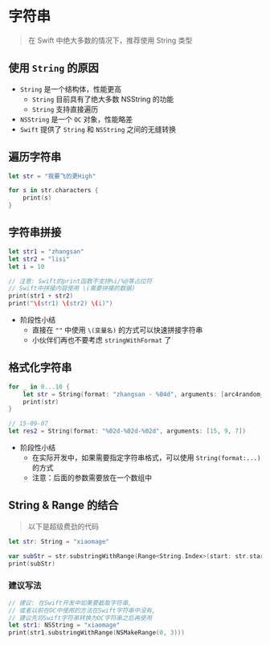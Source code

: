 # 字符串

> 在 Swift 中绝大多数的情况下，推荐使用 String 类型

## 使用 `String` 的原因

* `String` 是一个结构体，性能更高
    * `String` 目前具有了绝大多数 NSString 的功能
    * `String` 支持直接遍历
* `NSString` 是一个 `OC` 对象，性能略差
* `Swift` 提供了 `String` 和 `NSString` 之间的无缝转换

## 遍历字符串

```swift
let str = "我要飞的更High"

for s in str.characters {
    print(s)
}
```

## 字符串拼接

```swift
let str1 = "zhangsan"
let str2 = "lisi"
let i = 10

// 注意: Swift的print函数不支持%i/%@等占位符
// Swift中拼接内容使用 \(需要拼接的数据)
print(str1 + str2)
print("\(str1) \(str2) \(i)")
```

* 阶段性小结
    * 直接在 `""` 中使用 `\(变量名)` 的方式可以快速拼接字符串
    * 小伙伴们再也不要考虑 `stringWithFormat` 了


## 格式化字符串

```swift
for _ in 0...10 {
    let str = String(format: "zhangsan - %04d", arguments: [arc4random_uniform(100)])
    print(str)
}

// 15-09-07
let res2 = String(format: "%02d-%02d-%02d", arguments: [15, 9, 7])
```

* 阶段性小结
    * 在实际开发中，如果需要指定字符串格式，可以使用 `String(format:...)` 的方式
    * 注意：后面的参数需要放在一个数组中

## String & Range 的结合

> 以下是超级费劲的代码

```swift
let str: String = "xiaomage"

var subStr = str.substringWithRange(Range<String.Index>(start: str.startIndex, end: str.endIndex))
print(subStr)
```

### 建议写法

```swift
// 建议: 在Swift开发中如果要截取字符串,
// 或者以前在OC中使用的方法在Swift字符串中没有,
// 建议先将Swift字符串转换为OC字符串之后再使用
let str1: NSString = "xiaomage"
print(str1.substringWithRange(NSMakeRange(0, 3)))
```

